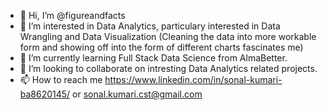 - 👋 Hi, I’m @figureandfacts
- 👀 I’m interested in Data Analytics, particulary interested in Data Wrangling and Data Visualization (Cleaning the data into more workable form and showing off into the form of different charts fascinates me)
- 🌱 I’m currently learning Full Stack Data Science from AlmaBetter.
- 💞️ I’m looking to collaborate on intresting Data Analytics related projects.
- 📫 How to reach me https://www.linkedin.com/in/sonal-kumari-ba8620145/ or sonal.kumari.cst@gmail.com
<!---
figureandfacts/figureandfacts is a ✨ special ✨ repository because its `README.md` (this file) appears on your GitHub profile.
You can click the Preview link to take a look at your changes.
--->
